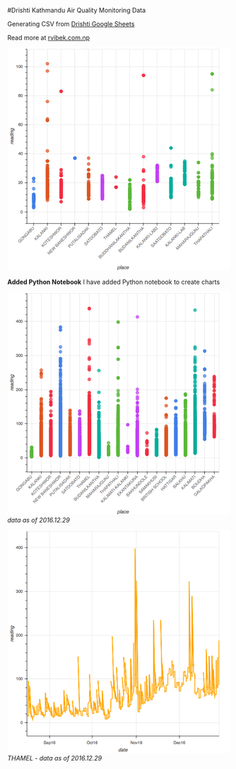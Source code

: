 #Drishti Kathmandu Air Quality Monitoring Data

Generating CSV from [Drishti Google Sheets](https://docs.google.com/spreadsheets/d/1J2I40hglES63YZHROcOL3oAjDPqiiKLRPE_ikAWsR-Q/pubhtml?gid=1267634591&single=true)

Read more at [rvibek.com.np](http://rvibek.com.np/csv-from-drishti-kathmandu-valley-air-quality/)

![image](drishti.png)

**Added Python Notebook**
I have added Python notebook to create charts

![image](drishti201612.png)
*data as of 2016.12.29*

![image](timeseries201612.png)
*THAMEL - data as of 2016.12.29*
